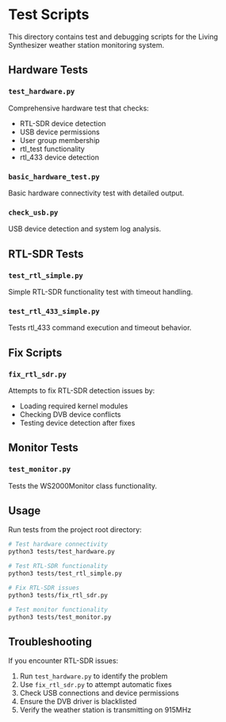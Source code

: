 # Test Scripts

This directory contains test and debugging scripts for the Living Synthesizer weather station monitoring system.

## Hardware Tests

### `test_hardware.py`
Comprehensive hardware test that checks:
- RTL-SDR device detection
- USB device permissions
- User group membership
- rtl_test functionality
- rtl_433 device detection

### `basic_hardware_test.py`
Basic hardware connectivity test with detailed output.

### `check_usb.py`
USB device detection and system log analysis.

## RTL-SDR Tests

### `test_rtl_simple.py`
Simple RTL-SDR functionality test with timeout handling.

### `test_rtl_433_simple.py`
Tests rtl_433 command execution and timeout behavior.

## Fix Scripts

### `fix_rtl_sdr.py`
Attempts to fix RTL-SDR detection issues by:
- Loading required kernel modules
- Checking DVB device conflicts
- Testing device detection after fixes

## Monitor Tests

### `test_monitor.py`
Tests the WS2000Monitor class functionality.

## Usage

Run tests from the project root directory:

```bash
# Test hardware connectivity
python3 tests/test_hardware.py

# Test RTL-SDR functionality
python3 tests/test_rtl_simple.py

# Fix RTL-SDR issues
python3 tests/fix_rtl_sdr.py

# Test monitor functionality
python3 tests/test_monitor.py
```

## Troubleshooting

If you encounter RTL-SDR issues:

1. Run `test_hardware.py` to identify the problem
2. Use `fix_rtl_sdr.py` to attempt automatic fixes
3. Check USB connections and device permissions
4. Ensure the DVB driver is blacklisted
5. Verify the weather station is transmitting on 915MHz
